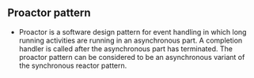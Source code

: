 ## Proactor pattern

- Proactor is a software design pattern for event handling in which long running activities are running in an asynchronous part. A completion handler is called after the asynchronous part has terminated. The proactor pattern can be considered to be an asynchronous variant of the synchronous reactor pattern.
